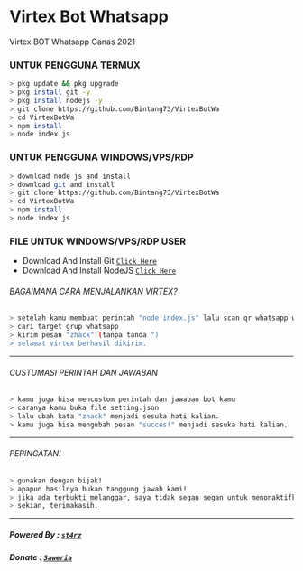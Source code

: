 # Virtex Bot Whatsapp
Virtex BOT Whatsapp Ganas 2021

### UNTUK PENGGUNA TERMUX
```bash
> pkg update && pkg upgrade
> pkg install git -y
> pkg install nodejs -y
> git clone https://github.com/Bintang73/VirtexBotWa
> cd VirtexBotWa
> npm install
> node index.js
```

### UNTUK PENGGUNA WINDOWS/VPS/RDP
```bash
> download node js and install
> download git and install
> git clone https://github.com/Bintang73/VirtexBotWa
> cd VirtexBotWa
> npm install
> node index.js
```

### FILE UNTUK WINDOWS/VPS/RDP USER
* Download And Install Git [`Click Here`](https://git-scm.com/downloads) <br>
* Download And Install NodeJS [`Click Here`](https://nodejs.org/en/download) <br>

###### BAGAIMANA CARA MENJALANKAN VIRTEX?
```bash
> setelah kamu membuat perintah "node index.js" lalu scan qr whatsapp web mu!
> cari target grup whatsapp
> kirim pesan "zhack" (tanpa tanda ")
> selamat virtex berhasil dikirim.
```

---------
###### CUSTUMASI PERINTAH DAN JAWABAN
```bash
> kamu juga bisa mencustom perintah dan jawaban bot kamu
> caranya kamu buka file setting.json
> lalu ubah kata "zhack" menjadi sesuka hati kalian.
> kamu juga bisa mengubah pesan "succes!" menjadi sesuka hati kalian.
```

---------

###### PERINGATAN!
```bash
> gunakan dengan bijak!
> apapun hasilnya bukan tanggung jawab kami!
> jika ada terbukti melanggar, saya tidak segan segan untuk menonaktifkan fitur ini.
> sekian, terimakasih.
```

---------

##### Powered By : [`st4rz`](https://instagram/bintang_nur_pradana) 
##### Donate : [`Saweria`](https://saweria.co/donate/bintangnurpradana) 
